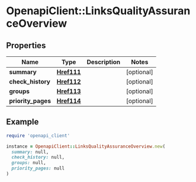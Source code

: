 # OpenapiClient::LinksQualityAssuranceOverview

## Properties

| Name | Type | Description | Notes |
| ---- | ---- | ----------- | ----- |
| **summary** | [**Href111**](Href111.md) |  | [optional] |
| **check_history** | [**Href112**](Href112.md) |  | [optional] |
| **groups** | [**Href113**](Href113.md) |  | [optional] |
| **priority_pages** | [**Href114**](Href114.md) |  | [optional] |

## Example

```ruby
require 'openapi_client'

instance = OpenapiClient::LinksQualityAssuranceOverview.new(
  summary: null,
  check_history: null,
  groups: null,
  priority_pages: null
)
```

